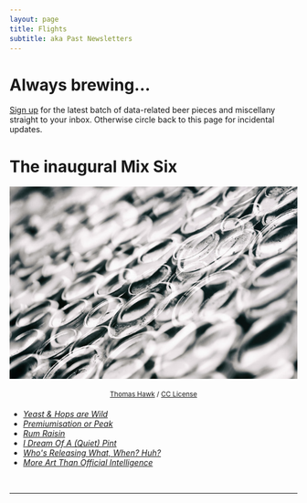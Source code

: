 ```yaml
---
layout: page
title: Flights
subtitle: aka Past Newsletters
---
```


# Always brewing...

<a href="http://eepurl.com/cj8urH" target="_blank">Sign up</a> for the latest batch of data-related beer pieces and miscellany straight to your inbox. Otherwise circle back to this page for incidental updates.

# The inaugural Mix Six

<p align="center">
    <img src="/flights/imgs/17-1/thomashawk_Beer Can House.jpg"><br><br>
  <sup><a href="https://www.flickr.com/photos/thomashawk/35445550463/">Thomas Hawk</a> / <a href="https://creativecommons.org/licenses/by-nc/2.0/" target="_blank">CC License</a> </sup>
  <br>
</p>

* _[Yeast & Hops are Wild](http://endlesspint.com/2017-01-11-MxSxFx001-yeast-and-hops-are-wild)_
* _[Premiumisation or Peak](http://endlesspint.com/2017-01-25-MxSxFx002-premiumisation-or-peak)_
* _[Rum Raisin](http://endlesspint.com/2017-02-08-MxSxFx003-Rum-Raisin/)_
* _[I Dream Of A (Quiet) Pint](http://endlesspint.com/2017-02-22-MxSxFx004-I-Dream-Of-A-Quiet-Pint/)_
* _[Who's Releasing What, When? Huh?](http://endlesspint.com/2017-03-08-MxSxFx005-Who-Releasing-What-When-Huh/)_
* _[More Art Than Official Intelligence](http://endlesspint.com/2017-03-22-MxSxFx006-More-Art-Than-Official-Intelligence/)_




<br>

---


<style type="text/css">
<!--
.display_archive {font-family: arial,verdana; font-size: 12px;}
.campaign {line-height: 125%; margin: 5px;}
//-->
</style>
<script language="javascript" src="//endlesspint.us14.list-manage.com/generate-js/?u=2bcb7588e60b55d3de7f33b21&fid=1577&show=10" type="text/javascript"></script>

